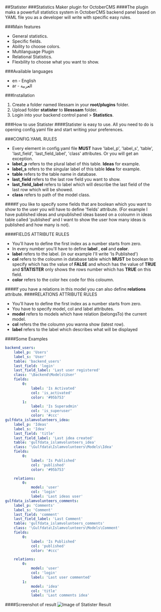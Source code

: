##Statister
###Statistics Maker plugin for OctoberCMS
####The plugin maks a powerfull statistics system in OctoberCMS backend panel based on YAML file you as a developer will write with specific easy rules.

###Main features
* General statistics.
* Specific fields.
* Ability to choose colors.
* Multilanguage Plugin
* Relational Statistics.
* Flexbility to choose what you want to show.

###Available languages
* en - English
* ar - العربية

###Installation
1. Create a folder named lilessam in your __root/plugins__ folder.
1. Upload folder __statister__ to __lilesssam__ folder.
1. Login into your backend control panel > __Statistics__.

###How to use Statister
####Statister is easy to use. All you need to do is opening config.yaml file and start writing your preferences.

###CONFIG.YAML RULES
* Every element in config.yaml file __MUST__ have 'label_p', 'label_s', 'table', 'last_field', 'last_field_label', 'class' attributes. Or you will get an exception.
* __label_p__ refers to the plural label of this table. __Ideas__ for example.
* __label_s__ refers to the singular label of this table __Idea__ for example.
* __table__ refers to the table name in database.
* __last_field__ refers to the last row field you want to show.
* __last_field_label__ refers to label which will describe the last field of the last row which will be showed.
* __class__ refers to path of the model class.

####If you like to specify some fields that are boolean which you want to show to the user you will have to define 'fields' attribute. (For example I have published ideas and unpublished ideas based on a coloumn in ideas table called 'published' and I want to show the user how many ideas is published and how many is not).

####FIELDS ATTRIBUTE RULES
* You'll have to define the first index as a number starts from zero.
* In every number you'll have to define __label__ , __col__ and __color__.
* __label__ refers to the label. (in our example I'll write 'Is Published')
* __col__ refers to the coloumn in database table which __MUST__ be boolean to specify which has the value of __FALSE__ and whoch has the value of __TRUE__ and __STATISTER__ only shows the rows number which has __TRUE__ on this field.
* __color__ refers to the color hex code for this coloumn.

####If you have a relations in this model you can also define __relations__ attribute.
####RELATIONS ATTRIBUTE RULES
* You'll have to define the first index as a number starts from zero.
* You have to specify model, col and label attributes.
* __model__ refers to models which have relation (belongsTo) the current model.
* __col__ refers the the coloumn you wanna show (latest row).
* __label__ refers to the label which describes what will be displayed


####Some Examples
```yaml
backend_users:
    label_p: 'Users'
    label_s: 'User'
    table: 'backend_users'
    last_field: 'login'
    last_field_label: 'Last user registered'
    class: '\Backend\Models\User'
    fields:
        0:
            label: 'Is Activated'
            col: 'is_activated'
            color: '#95b753'
        1:
            label: 'Is Superadmin'
            col: 'is_superuser'
            color: '#ccc'
gulfdata_islamvolunteers_idea:
    label_p: 'Ideas'
    label_s: 'Idea'
    last_field: 'title'
    last_field_label: 'Last idea created'
    table: 'gulfdata_islamvolunteers_idea'
    class: '\Gulfdata\Islamvolunteers\Models\Idea'
    fields:
        0:
            label: 'Is Published'
            col: 'published'
            color: '#95b753'

    relations:
        0:
            model: 'user'
            col: 'login'
            label: 'Last ideas user'
gulfdata_islamvolunteers_comments:
    label_p: 'Comments'
    label_s: 'Comment'
    last_field: 'comment'
    last_field_label: 'Last Comment'
    table: 'gulfdata_islamvolunteers_comments'
    class: '\Gulfdata\Islamvolunteers\Models\Comment'
    fields:
        0:
            label: 'Is Published'
            col: 'published'
            color: '#ccc'

    relations:
        0:
            model: 'user'
            col: 'login'
            label: 'Last user commented'
        1:
            model: 'idea'
            col: 'title'
            label: 'Last comments idea'

```


####Screenshot of result
![Image of Statister Result](http://i.imgur.com/QgYeiTD.png)
